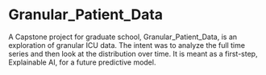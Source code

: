 # Granular_Patient_Data

A Capstone project for graduate school, Granular_Patient_Data, is an exploration of granular ICU data. The intent was to analyze the full time series and then look at the distribution over time. It is meant as a first-step, Explainable AI, for a future predictive model.
